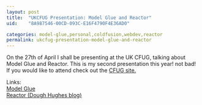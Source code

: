 ```yaml
---
layout: post
title:  "UKCFUG Presentation: Model Glue and Reactor"
uid:	"8A987546-00CD-093C-E16F4790F4E36AD0"

categories: model-glue,personal,coldfusion,webdev,reactor
permalink: ukcfug-presentation-model-glue-and-reactor
---
```

<p>On the 27th of April I shall be presenting at the UK CFUG, talking about Model Glue and Reactor. This is my second presentation this year! not bad!&nbsp; If you would like to attend check out the <a href="http://www.ukcfug.org/register.cfm?ObjectID=643A62AF-F1FF-921E-1372A1B7B3FBECE4">CFUG site.</a></p>
<p>Links:<br /><a href="http://doughughes.net/">Model Glue<br />Reactor (Dough Hughes blog)</a></p>